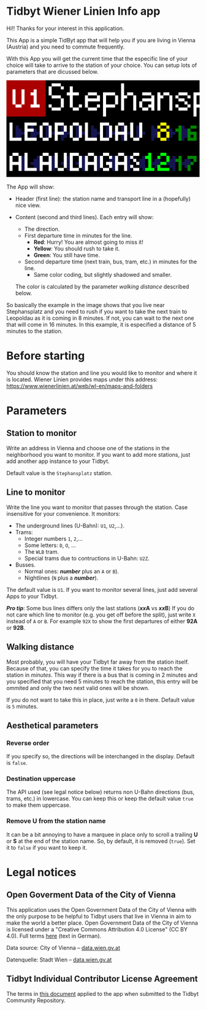 # Tidbyt Wiener Linien Info app

Hi!! Thanks for your interest in this application. 

This App is a simple TidByt app that will help you if you are living in Vienna (Austria) and you need to commute frequently. 

With this App you will get the current time that the especific line of your choice will take to arrive to the station of your choice. You can setup lots of parameters that are dicussed below.

![Example image](wienerlinien_info.gif)

The App will show:
- Header (first line): the station name and transport line in a (hopefully) nice view.
- Content (second and third lines). Each entry will show: 
  - The direction.
  - First departure time in minutes for the line. 
    - **Red**: Hurry! You are almost going to miss it!
    - **Yellow**: You should rush to take it.
    - **Green**: You still have time.
  - Second departure time (next train, bus, tram, etc.) in minutes for the line. 
    - Same color coding, but slightly shadowed and smaller. 

  The color is calculated by the parameter *walking distance* described below.

So basically the example in the image shows that you live near Stephansplatz and you need to rush if you want to take the next train to Leopoldau as it is coming in 8 minutes. If not, you can wait to the next one that will come in 16 minutes. In this example, it is especified a distance of 5 minutes to the station. 

# Before starting

You should know the station and line you would like to monitor and where it is located. Wiener Linien provides maps under this address:
https://www.wienerlinien.at/web/wl-en/maps-and-folders

# Parameters

## Station to monitor

Write an address in Vienna and choose one of the stations in the neighborhood you want to monitor. If you want to add more stations, just add another app instance to your Tidbyt.

Default value is the `Stephansplatz` station.

## Line to monitor

Write the line you want to monitor that passes through the station. Case insensitive for your convenience. It monitors:
- The underground lines (U-Bahn): `U1`, `U2`,...). 
- Trams: 
  - Integer numbers `1`, `2`,... 
  - Some letters: `D`, `O`, ...
  - The `WLB` tram.
  - Special trams due to contructions in U-Bahn: `U2Z`.
- Busses.
  - Normal ones: ***number*** plus an `A` or `B`).
  - Nightlines (`N` plus a ***number***).

The default value is `U1`. If you want to monitor several lines, just add several Apps to your Tidbyt.

***Pro tip***: Some bus lines differs only the last stations (***xx*****A** vs ***xx*****B**) If you do not care which line to monitor (e.g. you get off before the split), just write `X` instead of `A` or `B`. For example `92X` to show the first departures of either **92A** or **92B**.

## Walking distance

Most probably, you will have your Tidbyt far away from the station itself. Because of that, you can specify the time it takes for you to reach the station in *minutes*. This way if there is a bus that is coming in 2 minutes and you specified that you need 5 minutes to reach the station, this entry will be ommited and only the two next valid ones will be shown. 

If you do not want to take this in place, just write a `0` in there. Default value is `5` minutes.

## Aesthetical parameters

### Reverse order

If you specify so, the directions will be interchanged in the display. Default is `false`.

### Destination uppercase

The API used (see legal notice below) returns non U-Bahn directions (bus, trams, etc.) in lowercase. You can keep this or keep the default value `true` to make them uppercase.

### Remove U from the station name

It can be a bit annoying to have a marquee in place only to scroll a trailing **U** or **S** at the end of the station name. So, by default, it is removed (`true`). Set it to `false` if you want to keep it.

# Legal notices

## Open Goverment Data of the City of Vienna

This application uses the Open Government Data of the City of Vienna with the only purpose to be helpful to Tidbyt users that live in Vienna in aim to make the world a better place. 
Open Government Data of the City of Vienna is licensed under a "Creative Commons Attribution 4.0 License" (CC BY 4.0). Full terms [here](https://digitales.wien.gv.at/ogd-nutzungsbedingungen/) (text in German).

Data source: City of Vienna – [data.wien.gv.at](https://data.wien.gv.at)

Datenquelle: Stadt Wien – [data.wien.gv.at](https://data.wien.gv.at)

## Tidbyt Individual Contributor License Agreement

The terms in [this document](https://github.com/tidbyt/community/blob/main/docs/CLA.md) applied to the app when submitted to the Tidbyt Community Repository. 
